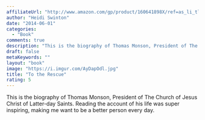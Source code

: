 ```yaml
---
affiliateUrl: "http://www.amazon.com/gp/product/160641898X/ref=as_li_tl?ie=UTF8&camp=1789&creative=390957&creativeASIN=160641898X&linkCode=as2&tag=jaktre-20&linkId=Z7O2YJ7LGUZVM73P"
author: "Heidi Swinton"
date: "2014-06-01"
categories:
  - "Book"
comments: true
description: "This is the biography of Thomas Monson, President of The Church of Jesus Christ of Latter-day Saints. Reading the account of his life was super inspir"
draft: false
metaKeywords: ""
layout: "book"
image: "https://i.imgur.com/AyDapOdl.jpg"
title: "To the Rescue"
rating: 5
---
```


This is the biography of Thomas Monson, President of The Church of Jesus Christ of Latter-day Saints. Reading the account of his life was super inspiring, making me want to be a better person every day.
